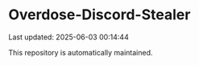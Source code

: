 # Overdose-Discord-Stealer

Last updated: 2025-06-03 00:14:44

This repository is automatically maintained.
